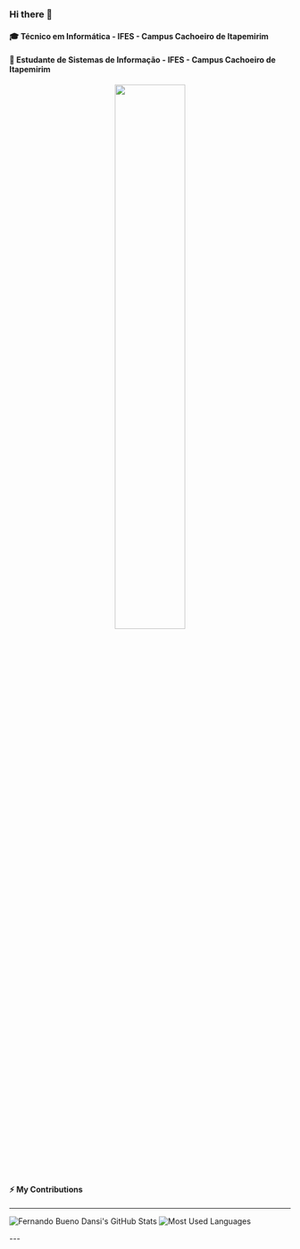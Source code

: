 ### Hi there 👋
#### 🎓 Técnico em Informática - IFES - Campus Cachoeiro de Itapemirim
#### 🌱 Estudante de Sistemas de Informação - IFES - Campus Cachoeiro de Itapemirim
<p align="center">
 <img 
      width="50%" 
      src="http://49.media.tumblr.com/7716ef547264521e476a067b1c8d2717/tumblr_mevr65Tt1i1s0odt8o1_500.gif" />
</p>

#### ⚡ My Contributions

---
<p align="center">

![Fernando Bueno Dansi's GitHub Stats](https://github-readme-stats.vercel.app/api?username=fernandobdansi&show_icons=true&count_private=true&theme=dark)
![Most Used Languages](https://github-readme-stats.vercel.app/api/top-langs/?username=fernandobdansi&hide=html&layout=compact&langs_count=8&theme=dark)

</p>
---

